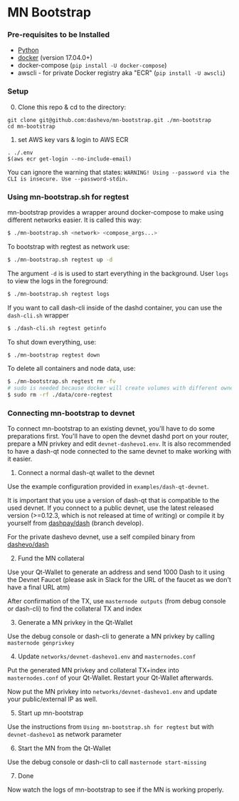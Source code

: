 # MN Bootstrap

### Pre-requisites to be Installed

* [Python](https://www.python.org/downloads/)
* [docker](https://docs.docker.com/engine/installation/) (version 17.04.0+)
* docker-compose (`pip install -U docker-compose`)
* awscli - for private Docker registry aka "ECR" (`pip install -U awscli`)

### Setup

0. Clone this repo & cd to the directory:

```
git clone git@github.com:dashevo/mn-bootstrap.git ./mn-bootstrap
cd mn-bootstrap
```

1. set AWS key vars & login to AWS ECR

```
. ./.env
$(aws ecr get-login --no-include-email)
```

You can ignore the warning that states: `WARNING! Using --password via the CLI is insecure. Use --password-stdin.`

### Using mn-bootstrap.sh for regtest

mn-bootstrap provides a wrapper around docker-compose to make using different networks
easier. It is called this way:

```bash
$ ./mn-bootstrap.sh <network> <compose_args...>
```

To bootstrap with regtest as network use:

```bash
$ ./mn-bootstrap.sh regtest up -d
```

The argument `-d` is is used to start everything in the background. User `logs`
to view the logs in the foreground:

```bash
$ ./mn-bootstrap.sh regtest logs
```

If you want to call dash-cli inside of the dashd container, you can use the `dash-cli.sh` wrapper

```bash
$ ./dash-cli.sh regtest getinfo
```

To shut down everything, use:

```bash
$ ./mn-bootstrap regtest down
```

To delete all containers and node data, use:

```bash
$ ./mn-bootstrap.sh regtest rm -fv
# sudo is needed because docker will create volumes with different owner then your user
$ sudo rm -rf ./data/core-regtest
```

### Connecting mn-bootstrap to devnet

To connect mn-bootstrap to an existing devnet, you'll have to do some preparations first. You'll have to open the devnet
dashd port on your router, prepare a MN privkey and edit `devnet-dashevo1.env`. It is also recommended to have a dash-qt
node connected to the same devnet to make working with it easier.

1. Connect a normal dash-qt wallet to the devnet

Use the example configuration provided in `examples/dash-qt-devnet`.

It is important that you use a version of dash-qt that is compatible to the used devnet.
If you connect to a public devnet, use the latest released version (>=0.12.3, which is not released at time of writing)
or compile it by yourself from [dashpay/dash](https://github.com/dashpay/dash) (branch develop).

For the private dashevo devnet, use a self compiled binary from [dashevo/dash](https://github.com/dashevo/dash)

2. Fund the MN collateral

Use your Qt-Wallet to generate an address and send 1000 Dash to it using the Devnet Faucet
(please ask in Slack for the URL of the faucet as we don't have a final URL atm)

After confirmation of the TX, use `masternode outputs` (from debug console or dash-cli) to find the collateral TX and index

3. Generate a MN privkey in the Qt-Wallet

Use the debug console or dash-cli to generate a MN privkey by calling `masternode genprivkey`

4. Update `networks/devnet-dashevo1.env` and `masternodes.conf`

Put the generated MN privkey and collateral TX+index into `masternodes.conf` of your Qt-Wallet. Restart your Qt-Wallet afterwards.

Now put the MN privkey into `networks/devnet-dashevo1.env` and update your public/external IP as well.

5. Start up mn-bootstrap

Use the instructions from `Using mn-bootstrap.sh for regtest` but with `devnet-dashevo1` as network parameter

6. Start the MN from the Qt-Wallet

Use the debug console or dash-cli to call `masternode start-missing`

7. Done

Now watch the logs of mn-bootstrap to see if the MN is working properly.
